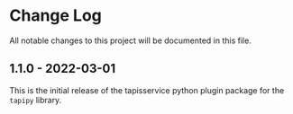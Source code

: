 # Change Log
All notable changes to this project will be documented in this file.

## 1.1.0 - 2022-03-01
This is the initial release of the tapisservice python plugin package for the `tapipy` library. 